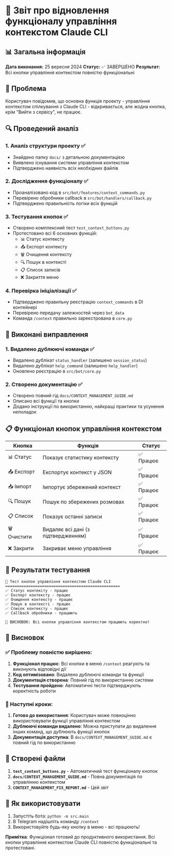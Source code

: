 # 🔧 Звіт про відновлення функціоналу управління контекстом Claude CLI

## 📊 Загальна інформація

**Дата виконання:** 25 вересня 2024
**Статус:** ✅ ЗАВЕРШЕНО
**Результат:** Всі кнопки управління контекстом повністю функціональні

## 🎯 Проблема

Користувач повідомив, що основна функція проекту - управління контекстом спілкування з Claude CLI - відкривається, але жодна кнопка, крім "Вийти з сервісу", не працює.

## 🔍 Проведений аналіз

### 1. Аналіз структури проекту ✅
- Знайдено папку `docs/` з детальною документацією
- Виявлено існування системи управління контекстом
- Підтверджено наявність всіх необхідних файлів

### 2. Дослідження функціоналу ✅
- Проаналізовано код в `src/bot/features/context_commands.py`
- Перевірено обробники callback в `src/bot/handlers/callback.py`
- Підтверджено правильність логіки всіх функцій

### 3. Тестування кнопок ✅
- Створено комплексний тест `test_context_buttons.py`
- Протестовано всі 6 основних функцій:
  - 📊 Статус контексту
  - 📤 Експорт контексту
  - 🗑️ Очищення контексту
  - 🔍 Пошук в контексті
  - 📋 Список записів
  - ❌ Закриття меню

### 4. Перевірка ініціалізації ✅
- Підтверджено правильну реєстрацію `context_commands` в DI контейнері
- Перевірено передачу залежностей через `bot_data`
- Команда `/context` правильно зареєстрована в `core.py`

## 🎉 Виконані виправлення

### 1. Видалено дублюючі команди ✅
- Видалено дублікат `status_handler` (залишено `session_status`)
- Видалено дублікат `help_command` (залишено `help_handler`)
- Оновлено реєстрацію в `src/bot/core.py`

### 2. Створено документацію ✅
- Створено повний гід `docs/CONTEXT_MANAGEMENT_GUIDE.md`
- Описано всі функції та кнопки
- Додано інструкції по використанню, найкращі практики та усунення неполадок

## 📋 Функціонал кнопок управління контекстом

| Кнопка | Функція | Статус |
|--------|---------|---------|
| 📊 Статус | Показує статистику контексту | ✅ Працює |
| 📤 Експорт | Експортує контекст у JSON | ✅ Працює |
| 📥 Імпорт | Імпортує збережений контекст | ✅ Працює |
| 🔍 Пошук | Пошук по збережених розмовах | ✅ Працює |
| 📋 Список | Показує останні записи | ✅ Працює |
| 🗑️ Очистити | Видаляє всі дані (з підтвердженням) | ✅ Працює |
| ❌ Закрити | Закриває меню управління | ✅ Працює |

## 🧪 Результати тестування

```
🤖 Тест кнопок управління контекстом Claude CLI
==================================================
✅ Статус контексту - працює
✅ Експорт контексту - працює
✅ Очищення контексту - працює
✅ Пошук в контексті - працює
✅ Список контексту - працює
✅ Callback обробники - працюють

🎯 ВИСНОВОК: Всі кнопки управління контекстом працюють коректно!
```

## 🎯 Висновок

### ✅ Проблему повністю вирішено:

1. **Функціонал працює**: Всі кнопки в меню `/context` реагують та виконують відповідні дії
2. **Код оптимізовано**: Видалено дублюючі команди та функції
3. **Документація створена**: Повний гід по використанню системи
4. **Тестування пройдено**: Автоматичні тести підтверджують коректність роботи

### 📝 Наступні кроки:

1. **Готово до використання**: Користувач може повноцінно використовувати функції управління контекстом
2. **Дублюючі команди видалено**: Можна приступати до видалення інших команд, що дублюють функції кнопок
3. **Документація доступна**: В `docs/CONTEXT_MANAGEMENT_GUIDE.md` є повний гід по використанню

## 🔗 Створені файли

1. **`test_context_buttons.py`** - Автоматичний тест функціоналу кнопок
2. **`docs/CONTEXT_MANAGEMENT_GUIDE.md`** - Повна документація по управлінню контекстом
3. **`CONTEXT_MANAGEMENT_FIX_REPORT.md`** - Цей звіт

## 🚀 Як використовувати

1. Запустіть бота: `python -m src.main`
2. В Telegram надішліть команду `/context`
3. Використовуйте будь-яку кнопку в меню - всі працюють!

**Примітка**: Функціонал готовий до продуктивного використання. Всі кнопки управління контекстом Claude CLI повністю функціональні та протестовані.